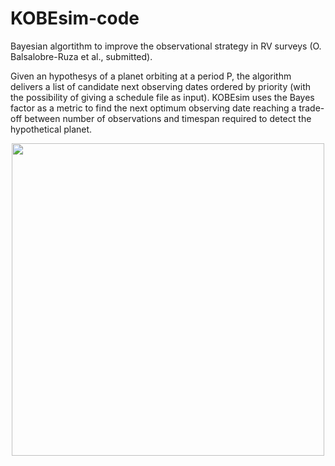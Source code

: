 # KOBEsim-code
Bayesian algortithm to improve the observational strategy in RV surveys (O. Balsalobre-Ruza et al., submitted).

Given an hypothesys of a planet orbiting at a period P, the algorithm delivers a list of candidate next observing dates ordered by priority (with the possibility of giving a schedule file as input). KOBEsim uses the Bayes factor as a metric to find the next optimum observing date reaching a trade-off between number of observations and timespan required to detect the hypothetical planet. 

<p align="center">
<img src="https://user-images.githubusercontent.com/47603865/173045838-b98f53e7-8f24-403e-95a8-8739aca71293.png" width="500" />
</p>
